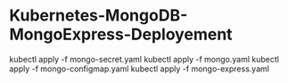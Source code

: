 # Kubernetes-MongoDB-MongoExpress-Deployement

kubectl apply -f mongo-secret.yaml
kubectl apply -f mongo.yaml
kubectl apply -f mongo-configmap.yaml 
kubectl apply -f mongo-express.yaml
